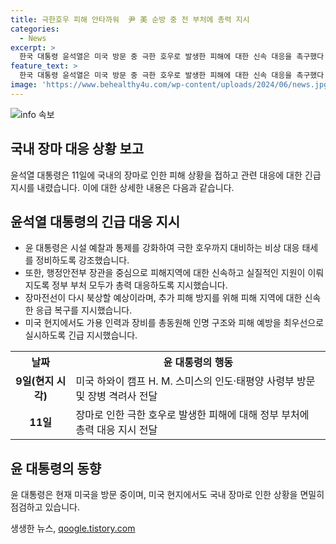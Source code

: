 ```yaml
---
title: 극한호우 피해 안타까워  尹 美 순방 중 전 부처에 총력 지시
categories:
  - News
excerpt: >
  한국 대통령 윤석열은 미국 방문 중 극한 호우로 발생한 피해에 대한 신속 대응을 촉구했다. 주말부터 다시 북상하는 장마전선으로 추가 피해 우려에 대비해 피해 지역의 응급 복구를 강조했으며, 극한 호우에 대비한 비상 대응 태세를 다시 한번 정비할 것을 지시했다. 또한, 가용 인력과 장비를 총동원해 인명 구조와 피해 예방을 최우선으로 실시하라고 강조했다.
feature_text: >
  한국 대통령 윤석열은 미국 방문 중 극한 호우로 발생한 피해에 대한 신속 대응을 촉구했다. 주말부터 다시 북상하는 장마전선으로 추가 피해 우려에 대비해 피해 지역의 응급 복구를 강조했으며, 극한 호우에 대비한 비상 대응 태세를 다시 한번 정비할 것을 지시했다. 또한, 가용 인력과 장비를 총동원해 인명 구조와 피해 예방을 최우선으로 실시하라고 강조했다.
image: 'https://www.behealthy4u.com/wp-content/uploads/2024/06/news.jpg'
---
```


<p><img src="https://www.behealthy4u.com/wp-content/uploads/2024/06/news.jpg" alt="info 속보" /></p>

<h2 data-ke-size="size26">국내 장마 대응 상황 보고</h2>

<p data-ke-size="size16">윤석열 대통령은 11일에 국내의 장마로 인한 피해 상황을 접하고 관련 대응에 대한 긴급 지시를 내렸습니다. 이에 대한 상세한 내용은 다음과 같습니다.</p>

<h2>윤석열 대통령의 긴급 대응 지시</h2>

<ul>
  <li>윤 대통령은 시설 예찰과 통제를 강화하여 극한 호우까지 대비하는 비상 대응 태세를 정비하도록 강조했습니다.</li>
  <li>또한, 행정안전부 장관을 중심으로 피해지역에 대한 신속하고 실질적인 지원이 이뤄지도록 정부 부처 모두가 총력 대응하도록 지시했습니다.</li>
  <li>장마전선이 다시 북상할 예상이라며, 추가 피해 방지를 위해 피해 지역에 대한 신속한 응급 복구를 지시했습니다.</li>
  <li>미국 현지에서도 가용 인력과 장비를 총동원해 인명 구조와 피해 예방을 최우선으로 실시하도록 긴급 지시했습니다.</li>
</ul>

<table>
  <tr>
    <th>날짜</th>
    <th>윤 대통령의 행동</th>
  </tr>
  <tr>
    <td style="text-align: center; height: 17px;"><b>9일(현지 시각)</b></td>
    <td>미국 하와이 캠프 H. M. 스미스의 인도·태평양 사령부 방문 및 장병 격려사 전달</td>
  </tr>
  <tr>
    <td style="text-align: center; height: 17px;"><b>11일</b></td>
    <td>장마로 인한 극한 호우로 발생한 피해에 대해 정부 부처에 총력 대응 지시 전달</td>
  </tr>
</table>

<h2>윤 대통령의 동향</h2>

<p data-ke-size="size16">윤 대통령은 현재 미국을 방문 중이며, 미국 현지에서도 국내 장마로 인한 상황을 면밀히 점검하고 있습니다.</p>
생생한 뉴스, <a href="https://qoogle.tistory.com" rel="dofollow">qoogle.tistory.com</a>


